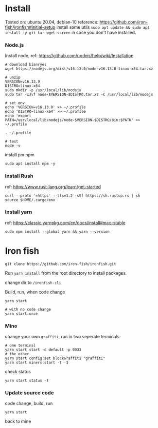 # Install

Tested on: ubuntu 20.04, debian-10
reference: https://github.com/iron-fish/ironfish#initial-setup
install some utils `sudo apt update && sudo apt install -y git tar wget screen` in case you don't have installed.

### Node.js

Install node, ref: https://github.com/nodejs/help/wiki/Installation
```
# download bianryes
wget https://nodejs.org/dist/v16.13.0/node-v16.13.0-linux-x64.tar.xz

# unzip
VERSION=v16.13.0
DISTRO=linux-x64
sudo mkdir -p /usr/local/lib/nodejs
sudo tar -xJvf node-$VERSION-$DISTRO.tar.xz -C /usr/local/lib/nodejs 

# set env
echo 'VERSION=v16.13.0' >> ~/.profile
echo 'DISTRO=linux-x64' >> ~/.profile
echo 'export PATH=/usr/local/lib/nodejs/node-$VERSION-$DISTRO/bin:$PATH' >> ~/.profile

. ~/.profile

# test
node -v
```

install pm npm
```
sudo apt install npm -y
```

### Install Rush

ref: https://www.rust-lang.org/learn/get-started
```
curl --proto '=https' --tlsv1.2 -sSf https://sh.rustup.rs | sh
source $HOME/.cargo/env
```

### Install yarn

ref: https://classic.yarnpkg.com/en/docs/install#mac-stable

```
sudo npm install --global yarn && yarn --version

```

# Iron fish

```
git clone https://github.com/iron-fish/ironfish.git
```

Run `yarn install` from the root directory to install packages.

change dir to `/ironfish-cli`

Build, run, when code change
```
yarn start

# with no code change
yarn start:once
```

### Mine
change your own `graffiti`, run in two seperate terminals:
```
# one terminal
yarn start start -d default -p 9033
# the other
yarn start config:set blockGraffiti "graffiti"
yarn start miners:start -t -1
```

check status
```
yarn start status -f
```

### Update source code

code change, build, run
```
yarn start
```
back to mine
